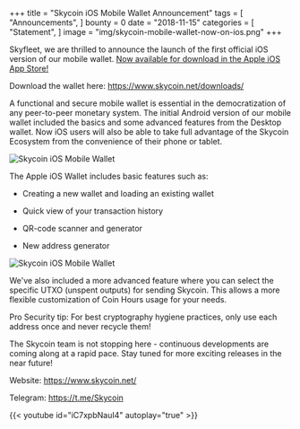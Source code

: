 +++
title = "Skycoin iOS Mobile Wallet Announcement"
tags = [ "Announcements", ]
bounty = 0
date = "2018-11-15"
categories = [ "Statement", ]
image = "img/skycoin-mobile-wallet-now-on-ios.png"
+++


Skyfleet, we are thrilled to announce the launch of the first official iOS version of our mobile wallet. [Now available for download in the Apple iOS App Store!](https://itunes.apple.com/gb/app/skycoin/id1439949089?mt=8)

Download the wallet here: <https://www.skycoin.net/downloads/>

A functional and secure mobile wallet is essential in the democratization of any peer-to-peer monetary system. The initial Android version of our mobile wallet included the basics and some advanced features from the Desktop wallet. Now iOS users will also be able to take full advantage of the Skycoin Ecosystem from the convenience of their phone or tablet.

![Skycoin iOS Mobile Wallet](/img/skycoin-ios-mobile-wallet-announcement-1.png)

The Apple iOS Wallet includes basic features such as:

-   Creating a new wallet and loading an existing wallet

-   Quick view of your transaction history

-   QR-code scanner and generator

-   New address generator

![Skycoin iOS Mobile Wallet](/img/skycoin-ios-mobile-wallet-announcement-2.png)

We've also included a more advanced feature where you can select the specific UTXO (unspent outputs) for sending Skycoin. This allows a more flexible customization of Coin Hours usage for your needs.

Pro Security tip: For best cryptography hygiene practices, only use each address once and never recycle them!

The Skycoin team is not stopping here - continuous developments are coming along at a rapid pace. Stay tuned for more exciting releases in the near future!

Website: <https://www.skycoin.net/>

Telegram: <https://t.me/Skycoin>

{{< youtube id="iC7xpbNauI4" autoplay="true" >}}
